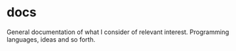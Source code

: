 # docs
General documentation of what I consider of relevant interest. Programming languages, ideas and so forth.

